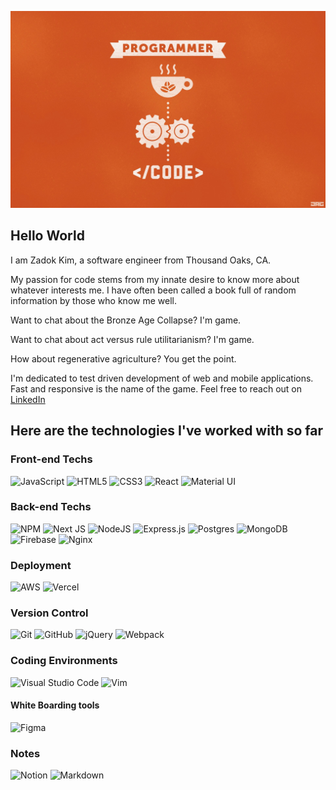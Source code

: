 ![](/gitbanner.jpg)
## Hello World
I am Zadok Kim, a software engineer from Thousand Oaks, CA.

My passion for code stems from my innate desire to know more about whatever interests me. I have often been called a book full of random information by those who know me well.

Want to chat about the Bronze Age Collapse? I'm game.

Want to chat about act versus rule utilitarianism? I'm game.

How about regenerative agriculture? You get the point.


I'm dedicated to test driven development of web and mobile applications. Fast and responsive is the name of the game.
Feel free to reach out on [LinkedIn](https://www.linkedin.com/in/zadok-kim/)

## Here are the technologies I've worked with so far
### Front-end Techs
![JavaScript](https://img.shields.io/badge/javascript-%23323330.svg?style=flat&logo=javascript&logoColor=%23F7DF1E)
![HTML5](https://img.shields.io/badge/html5-%23E34F26.svg?style=flat&logo=html5&logoColor=white)
![CSS3](https://img.shields.io/badge/css3-%231572B6.svg?style=flat&logo=css3&logoColor=white)
![React](https://img.shields.io/badge/react-%2320232a.svg?style=flat&logo=react&logoColor=%2361DAFB)
![Material UI](https://img.shields.io/badge/materialui-%230081CB.svg?style=flat&logo=material-ui&logoColor=white)
### Back-end Techs
![NPM](https://img.shields.io/badge/NPM-%23000000.svg?style=flat&logo=npm&logoColor=white)
![Next JS](https://img.shields.io/badge/Next-black?style=flat&logo=next.js&logoColor=white)
![NodeJS](https://img.shields.io/badge/node.js-%2343853D.svg?style=flat&logo=node.js&logoColor=white)
![Express.js](https://img.shields.io/badge/express.js-%23404d59.svg?style=flat&logo=express&logoColor=%2361DAFB)
![Postgres](https://img.shields.io/badge/postgres-%23316192.svg?style=flat&logo=postgresql&logoColor=white)
![MongoDB](https://img.shields.io/badge/MongoDB-%234ea94b.svg?flat&logo=mongodb&logoColor=white)
![Firebase](https://img.shields.io/badge/firebase-%23039BE5.svg?style=flat&logo=firebase)
![Nginx](https://img.shields.io/badge/nginx-%23009639.svg?style=flat&logo=nginx&logoColor=white)
### Deployment
![AWS](https://img.shields.io/badge/AWS-%23FF9900.svg?style=flat&logo=amazon-aws&logoColor=white)
![Vercel](https://img.shields.io/badge/vercel-%23000000.svg?style=flat&logo=vercel&logoColor=white)
### Version Control
![Git](https://img.shields.io/badge/git-%23F05033.svg?style=flat&logo=git&logoColor=white)
![GitHub](https://img.shields.io/badge/github-%23121011.svg?style=flat&logo=github&logoColor=white)
![jQuery](https://img.shields.io/badge/jquery-%230769AD.svg?style=flat&logo=jquery&logoColor=white)
![Webpack](https://img.shields.io/badge/webpack-%238DD6F9.svg?style=flat&logo=webpack&logoColor=black)

### Coding Environments
![Visual Studio Code](https://img.shields.io/badge/Visual%20Studio%20Code-0078d7.svg?style=flat&logo=visual-studio-code&logoColor=white)
![Vim](https://img.shields.io/badge/VIM-%2311AB00.svg?style=flat&logo=vim&logoColor=white)
#### White Boarding tools
![Figma](https://img.shields.io/badge/figma-%23F24E1E.svg?flat&logo=figma&logoColor=white)
### Notes
![Notion](https://img.shields.io/badge/Notion-%23000000.svg?style=flat&logo=notion&logoColor=white)
![Markdown](https://img.shields.io/badge/markdown-%23000000.svg?style=flat&logo=markdown&logoColor=white)


<!--
**downsauce/downsauce** is a ✨ _special_ ✨ repository because its `README.md` (this file) appears on your GitHub profile.

Here are some ideas to get you started:

- 🔭 I’m currently working on ...
- 🌱 I’m currently learning ...
- 👯 I’m looking to collaborate on ...
- 🤔 I’m looking for help with ...
- 💬 Ask me about ...
- 📫 How to reach me: ...
- 😄 Pronouns: ...
- ⚡ Fun fact: ...
-->
